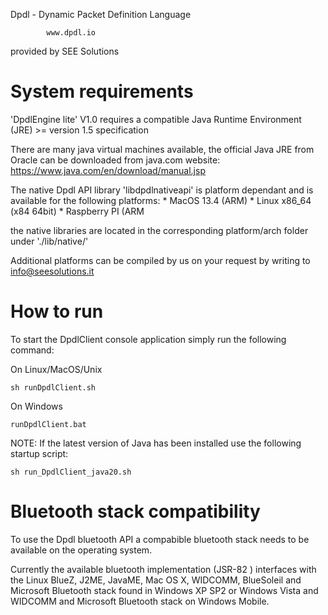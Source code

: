 Dpdl - Dynamic Packet Definition Language

			www.dpdl.io


provided by
SEE Solutions


# System requirements

'DpdlEngine lite' V1.0 requires a compatible Java Runtime Environment (JRE) >= version 1.5 specification

There are many java virtual machines available, the official Java JRE from Oracle can be downloaded from java.com website:
https://www.java.com/en/download/manual.jsp

The native Dpdl API library 'libdpdlnativeapi' is platform dependant and is available for the following platforms:
	* MacOS 13.4 (ARM)
	* Linux x86_64 (x84 64bit)
	* Raspberry PI (ARM
	
the native libraries are located in the corresponding platform/arch folder under './lib/native/'

Additional platforms can be compiled by us on your request by writing to info@seesolutions.it


# How to run

To start the DpdlClient console application simply run the following command:

On Linux/MacOS/Unix
```
sh runDpdlClient.sh
```

On Windows
```
runDpdlClient.bat
```

NOTE: If the latest version of Java has been installed use the following startup script:
```
sh run_DpdlClient_java20.sh
```


# Bluetooth stack compatibility

To use the Dpdl bluetooth API a compabible bluetooth stack needs to be available on the operating system.

Currently the available bluetooth implementation (JSR-82 ) interfaces with the Linux BlueZ, J2ME, JavaME, Mac OS X,
WIDCOMM, BlueSoleil and Microsoft Bluetooth stack found in Windows XP SP2 or Windows Vista and WIDCOMM and Microsoft Bluetooth stack on Windows Mobile.











